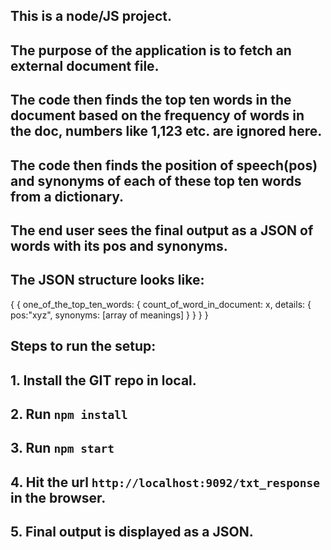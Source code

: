 ## This is a node/JS project.

## The purpose of the application is to fetch an external document file.

## The code then finds the top ten words in the document based on the frequency of words in the doc, numbers like 1,123 etc. are ignored here.

## The code then finds the position of speech(pos) and synonyms of each of these top ten words from a dictionary.

## The end user sees the final output as a JSON of words with its pos and synonyms.

## The JSON structure looks like:

{
{
one_of_the_top_ten_words: {
count_of_word_in_document: x,
details: {
pos:"xyz",
synonyms: [array of meanings]
}
}
}
}

## Steps to run the setup:

## 1. Install the GIT repo in local.

## 2. Run `npm install`

## 3. Run `npm start`

## 4. Hit the url `http://localhost:9092/txt_response` in the browser.

## 5. Final output is displayed as a JSON.
